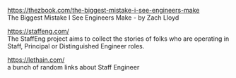 https://thezbook.com/the-biggest-mistake-i-see-engineers-make
<br>
The Biggest Mistake I See Engineers Make - by Zach Lloyd


https://staffeng.com/
<br>
The StaffEng project aims to collect the stories of folks who are operating in Staff,
Principal or Distinguished Engineer roles.


https://lethain.com/
<br>
a bunch of random links about Staff Engineer
